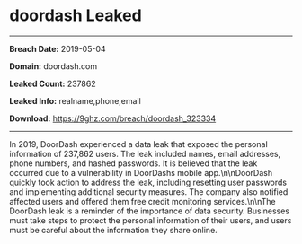 # doordash Leaked

------------
**Breach Date:** 2019-05-04

**Domain:** doordash.com

**Leaked Count:** 237862

**Leaked Info:** realname,phone,email

**Download:** https://9ghz.com/breach/doordash_323334

------------
In 2019, DoorDash experienced a data leak that exposed the personal information of 237,862 users. The leak included names, email addresses, phone numbers, and hashed passwords. It is believed that the leak occurred due to a vulnerability in DoorDashs mobile app.\n\nDoorDash quickly took action to address the leak, including resetting user passwords and implementing additional security measures. The company also notified affected users and offered them free credit monitoring services.\n\nThe DoorDash leak is a reminder of the importance of data security. Businesses must take steps to protect the personal information of their users, and users must be careful about the information they share online.
